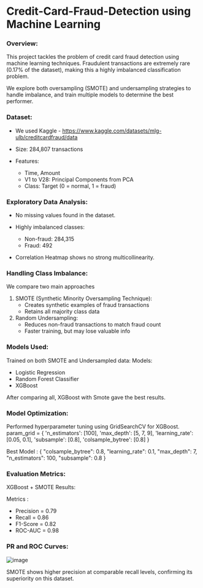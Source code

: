 # Credit-Card-Fraud-Detection using Machine Learning

### Overview:
This project tackles the problem of credit card fraud detection using machine learning techniques. Fraudulent transactions are extremely rare (0.17% of the dataset), making this a highly imbalanced classification problem.

We explore both oversampling (SMOTE) and undersampling strategies to handle imbalance, and train multiple models to determine the best performer.

### Dataset:
- We used Kaggle - https://www.kaggle.com/datasets/mlg-ulb/creditcardfraud/data

- Size: 284,807 transactions

- Features:
  - Time, Amount
  - V1 to V28: Principal Components from PCA
  - Class: Target (0 = normal, 1 = fraud)

### Exploratory Data Analysis:
- No missing values found in the dataset.

- Highly imbalanced classes:
   - Non-fraud: 284,315
   - Fraud: 492

- Correlation Heatmap shows no strong multicollinearity.

### Handling Class Imbalance: 
We compare two main approaches
1. SMOTE (Synthetic Minority Oversampling Technique):
    - Creates synthetic examples of fraud transactions
    - Retains all majority class data
2. Random Undersampling:
    - Reduces non-fraud transactions to match fraud count
    - Faster training, but may lose valuable info

### Models Used:
Trained on both SMOTE and Undersampled data:
Models:
 - Logistic Regression
 - Random Forest Classifier
 - XGBoost

After comparing all, XGBoost with Smote gave the best results.

### Model Optimization:
Performed hyperparameter tuning using GridSearchCV for XGBoost.
param_grid = {
  'n_estimators': [100],
  'max_depth': [5, 7, 9],
  'learning_rate': [0.05, 0.1],
  'subsample': [0.8],
  'colsample_bytree': [0.8]
}

Best Model :
{
  "colsample_bytree": 0.8,
  "learning_rate": 0.1,
  "max_depth": 7,
  "n_estimators": 100,
  "subsample": 0.8
}

### Evaluation Metrics: 
XGBoost + SMOTE Results:

Metrics :
- Precision = 0.79
- Recall = 0.86
- F1-Score = 0.82
- ROC-AUC = 0.98

### PR and ROC Curves: 

![image](https://github.com/user-attachments/assets/448ac0ce-ca88-4da9-9322-3bf861c5e393)

SMOTE shows higher precision at comparable recall levels, confirming its superiority on this dataset.

